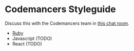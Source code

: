 Codemancers Styleguide
======================

Discuss this with the Codemancers team in [this chat room](https://www.hipchat.com/gfdFsSL2Y).

* [Ruby](https://github.com/code-mancers/styleguide/tree/master/ruby)
* Javascript (TODO)
* React (TODO)

